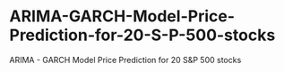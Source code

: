 # ARIMA-GARCH-Model-Price-Prediction-for-20-S-P-500-stocks
ARIMA - GARCH Model Price Prediction for 20 S&amp;P 500 stocks

